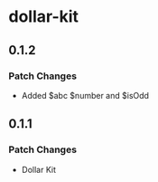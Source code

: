 # dollar-kit

## 0.1.2

### Patch Changes

- Added $abc $number and $isOdd

## 0.1.1

### Patch Changes

- Dollar Kit
